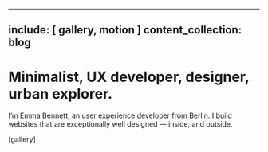
---
include: [ gallery, motion ]
content_collection: blog
---

# Minimalist, UX developer, designer, urban explorer.
I’m Emma Bennett, an user experience developer from Berlin. I build websites that are exceptionally well designed — inside, and outside.


[gallery]